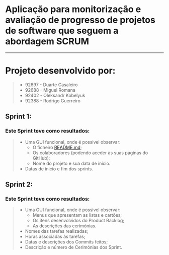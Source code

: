 # Aplicação para monitorização e avaliação de progresso de projetos de software que seguem a abordagem SCRUM
---

# Projeto desenvolvido por:
> - 92697 - Duarte Casaleiro
> - 92688 - Miguel Romana
> - 92402 - Oleksandr Kobelyuk
> - 92388 - Rodrigo Guerreiro

## Sprint 1:
### Este Sprint teve como resultados:
> - Uma GUI funcional, onde é possivel observar:
>   - O ficheiro [README.md](https://github.com/Roguezilla/ES-LETI-1Sem-2021-Grupo10#readme);
>   - Os colaboradores (podendo aceder às suas páginas do GitHub);
>   - Nome do projeto e sua data de início.
> - Datas de ínicio e fim dos sprints.

## Sprint 2:
### Este Sprint teve como resultados:
> - Uma GUI funcional, onde é possivel observar:
>   - Menus que apresentam as listas e cartões;
>   - Os itens desenvolvidos do Product Backlog;
>   - As descrições das cerimónias.
> - Nomes das tarefas realizadas;
> - Horas associadas às tarefas;
> - Datas e descrições dos Commits feitos;
> - Descrição e número de Cerimónias dos Sprint.
